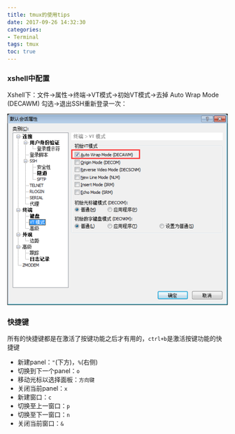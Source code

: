 ```yaml
---
title: tmux的使用tips
date: 2017-09-26 14:32:30
categories:
- Terminal
tags: tmux
toc: true
---
```


### xshell中配置

Xshell下：文件->属性->终端->VT模式->初始VT模式->去掉 Auto Wrap Mode (DECAWM) 勾选->退出SSH重新登录一次：
<!--more-->
![xshell-Tmux](/images/xshell_Tmux.png)


### 快捷键

所有的快捷键都是在激活了按键功能之后才有用的，`ctrl+b`是激活按键功能的快捷键

- 新建panel：`"`(下方)，`%`(右侧)
- 切换到下一个panel：`o`
- 移动光标以选择面板：`方向键`
- 关闭当前panel：`x`
- 新建窗口：`c`
- 切换至上一窗口：`p`
- 切换至下一窗口：`n`
- 关闭当前窗口：`&`